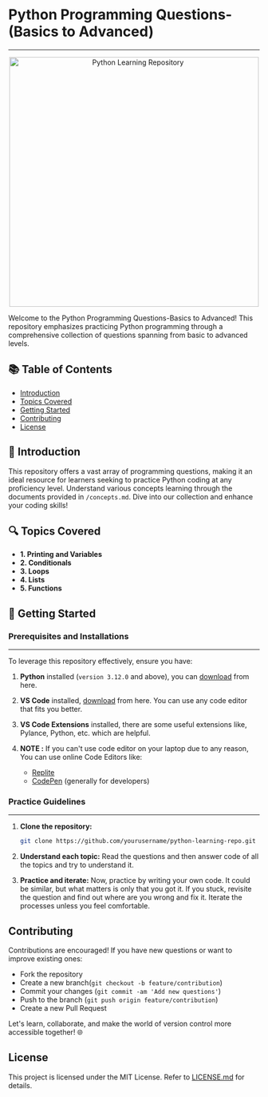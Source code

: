 # **Python Programming Questions-(Basics to Advanced)**
-------------------------------------------------------

<div align="center">
  <img src="https://1000logos.net/wp-content/uploads/2020/08/Python-Logo.png" alt="Python Learning Repository" width="500px">
</div>


Welcome to the Python Programming Questions-Basics to Advanced! This repository emphasizes practicing Python programming through a comprehensive collection of questions spanning from basic to advanced levels.

## 📚 Table of Contents

- [Introduction](#introduction)
- [Topics Covered](#topics-covered)
- [Getting Started](#getting-started)
- [Contributing](#contributing)
- [License](#license)

## 🚀 Introduction

This repository offers a vast array of programming questions, making it an ideal resource for learners seeking to practice Python coding at any proficiency level. Understand various concepts learning through the documents provided in `/concepts.md`. Dive into our collection and enhance your coding skills!

## 🔍 Topics Covered

- **1. Printing and Variables**
- **2. Conditionals**
- **3. Loops**
- **4. Lists**
- **5. Functions**


## 🧠 Getting Started

### **Prerequisites and Installations**
----


To leverage this repository effectively, ensure you have:

1. **Python** installed (`version 3.12.0` and above), you can [download](https://www.python.org/downloads/) from here.

2. **VS Code** installed, [download](https://code.visualstudio.com/download) from here. You can use any code editor that fits you better.

3. **VS Code Extensions** installed, there are some useful extensions like, Pylance, Python, etc. which are helpful.

4. **NOTE :** If you can't use code editor on your laptop due to any reason, You can use online Code Editors like:
    - [Replite](https://replit.com/)
    - [CodePen](https://codepen.io/) (generally for developers)


### **Practice Guidelines**
----

1. **Clone the repository:**
   ```bash
   git clone https://github.com/yourusername/python-learning-repo.git

2. **Understand each topic:** Read the questions and then answer code of all the topics and try to understand it.

3. **Practice and iterate:** Now, practice by writing your own code. It could be similar, but what matters is only that you got it. If you stuck, revisite the question and find out where are you wrong and fix it. Iterate the processes unless you feel comfortable.


## Contributing

Contributions are encouraged! If you have new questions or want to improve existing ones:
- Fork the repository
- Create a new branch(`git checkout -b feature/contribution`)
- Commit your changes (`git commit -am 'Add new questions'`)
- Push to the branch (`git push origin feature/contribution`)
- Create a new Pull Request

Let's learn, collaborate, and make the world of version control more accessible together! 🌐


## License

This project is licensed under the MIT License. Refer to [LICENSE.md](/LICENSE.md) for details.